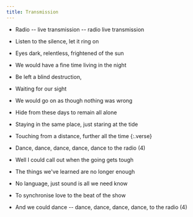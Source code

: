 ```yaml
---
title: Transmission
---
```


- Radio -- live transmission -- radio
live transmission
- Listen to the silence, let it ring on
- Eyes dark, relentless, frightened of the sun
- We would have a fine time living in the night
- Be left a blind destruction,
- Waiting for our sight
- We would go on as though nothing was
wrong
- Hide from these days to remain all alone
- Staying in the same place,
just staring at the tide
- Touching from a distance, further all the time
{:.verse}

- Dance, dance, dance, dance,
dance to the radio (4)
- Well I could call out when the going
gets tough
- The things we've learned are no longer
enough
- No language, just sound is all
we need know
- To synchronise love to the beat
of the show
- And we could dance -- dance, dance,
dance, dance, to the radio (4)




